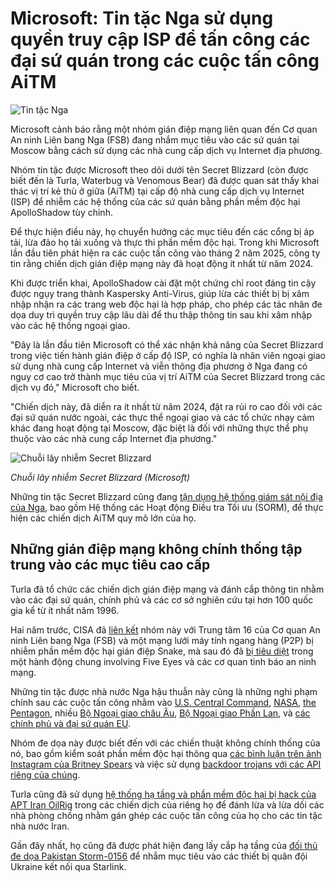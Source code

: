 # Microsoft: Tin tặc Nga sử dụng quyền truy cập ISP để tấn công các đại sứ quán trong các cuộc tấn công AiTM

![Tin tặc Nga](https://www.bleepstatic.com/content/hl-images/2023/11/08/Russian_hacker_headpic.jpg)

Microsoft cảnh báo rằng một nhóm gián điệp mạng liên quan đến Cơ quan An ninh Liên bang Nga (FSB) đang nhắm mục tiêu vào các sứ quán tại Moscow bằng cách sử dụng các nhà cung cấp dịch vụ Internet địa phương.

Nhóm tin tặc được Microsoft theo dõi dưới tên Secret Blizzard (còn được biết đến là Turla, Waterbug và Venomous Bear) đã được quan sát thấy khai thác vị trí kẻ thù ở giữa (AiTM) tại cấp độ nhà cung cấp dịch vụ Internet (ISP) để nhiễm các hệ thống của các sứ quán bằng phần mềm độc hại ApolloShadow tùy chỉnh.

Để thực hiện điều này, họ chuyển hướng các mục tiêu đến các cổng bị áp tải, lừa đảo họ tải xuống và thực thi phần mềm độc hại. Trong khi Microsoft lần đầu tiên phát hiện ra các cuộc tấn công vào tháng 2 năm 2025, công ty tin rằng chiến dịch gián điệp mạng này đã hoạt động ít nhất từ năm 2024.

Khi được triển khai, ApolloShadow cài đặt một chứng chỉ root đáng tin cậy được ngụy trang thành Kaspersky Anti-Virus, giúp lừa các thiết bị bị xâm nhập nhận ra các trang web độc hại là hợp pháp, cho phép các tác nhân đe dọa duy trì quyền truy cập lâu dài để thu thập thông tin sau khi xâm nhập vào các hệ thống ngoại giao.

"Đây là lần đầu tiên Microsoft có thể xác nhận khả năng của Secret Blizzard trong việc tiến hành gián điệp ở cấp độ ISP, có nghĩa là nhân viên ngoại giao sử dụng nhà cung cấp Internet và viễn thông địa phương ở Nga đang có nguy cơ cao trở thành mục tiêu của vị trí AiTM của Secret Blizzard trong các dịch vụ đó," Microsoft cho biết.

"Chiến dịch này, đã diễn ra ít nhất từ năm 2024, đặt ra rủi ro cao đối với các đại sứ quán nước ngoài, các thực thể ngoại giao và các tổ chức nhạy cảm khác đang hoạt động tại Moscow, đặc biệt là đối với những thực thể phụ thuộc vào các nhà cung cấp Internet địa phương."

![Chuỗi lây nhiễm Secret Blizzard](https://www.bleepstatic.com/images/news/u/1109292/2025/Secret_Blizzard_infection_chain.jpg)

_Chuỗi lây nhiễm Secret Blizzard (Microsoft)_

Những tin tặc Secret Blizzard cũng đang [tận dụng hệ thống giám sát nội địa của Nga](http://www.microsoft.com/en-us/security/blog/2024/12/04/frequent-freeloader-part-i-secret-blizzard-compromising-storm-0156-infrastructure-for-espionage/), bao gồm Hệ thống các Hoạt động Điều tra Tối ưu (SORM), để thực hiện các chiến dịch AiTM quy mô lớn của họ.

## Những gián điệp mạng không chính thống tập trung vào các mục tiêu cao cấp

Turla đã tổ chức các chiến dịch gián điệp mạng và đánh cắp thông tin nhằm vào các đại sứ quán, chính phủ và các cơ sở nghiên cứu tại hơn 100 quốc gia kể từ ít nhất năm 1996.

Hai năm trước, CISA đã [liên kết](https://www.cisa.gov/news-events/cybersecurity-advisories/aa23-129a) nhóm này với Trung tâm 16 của Cơ quan An ninh Liên bang Nga (FSB) và một mạng lưới máy tính ngang hàng (P2P) bị nhiễm phần mềm độc hại gián điệp Snake, mà sau đó đã [bị tiêu diệt](https://www.bleepingcomputer.com/news/security/fbi-nukes-russian-snake-data-theft-malware-with-self-destruct-command/) trong một hành động chung involving Five Eyes và các cơ quan tình báo an ninh mạng.

Những tin tặc được nhà nước Nga hậu thuẫn này cũng là những nghi phạm chính sau các cuộc tấn công nhằm vào [U.S. Central Command](https://www.nytimes.com/2010/08/26/technology/26cyber.html), [NASA](https://www.kaspersky.com/blog/moonlight-maze-the-lessons/6713/), [the Pentagon](https://www.kaspersky.com/blog/moonlight-maze-the-lessons/6713/), nhiều [Bộ Ngoại giao châu Âu](https://www.welivesecurity.com/wp-content/uploads/2020/05/ESET%5FTurla%5FComRAT.pdf), [Bộ Ngoại giao Phần Lan](https://yle.fi/uutiset/osasto/news/russian%5Fgroup%5Fbehind%5F2013%5Fforeign%5Fministry%5Fhack/8591548), và [các chính phủ và đại sứ quán EU](https://www.bleepingcomputer.com/news/security/russian-turla-hackers-breach-european-government-organization/).

Nhóm đe dọa này được biết đến với các chiến thuật không chính thống của nó, bao gồm kiểm soát phần mềm độc hại thông qua [các bình luận trên ảnh Instagram của Britney Spears](https://www.bleepingcomputer.com/news/security/russian-state-hackers-use-britney-spears-instagram-posts-to-control-malware/) và việc sử dụng [backdoor trojans với các API riêng của chúng](https://www.bleepingcomputer.com/news/security/cyber-espionage-malware-is-so-advanced-it-has-its-own-api/).

Turla cũng đã sử dụng [hệ thống hạ tầng và phần mềm độc hại bị hack của APT Iran OilRig](https://www.bleepingcomputer.com/news/security/russian-hackers-use-iranian-threat-groups-tools-servers-as-cover/) trong các chiến dịch của riêng họ để đánh lừa và lừa dối các nhà phòng chống nhằm gán ghép các cuộc tấn công của họ cho các tin tặc nhà nước Iran.

Gần đây nhất, họ cũng đã được phát hiện đang lấy cắp hạ tầng của [đối thủ đe dọa Pakistan Storm-0156](https://www.bleepingcomputer.com/news/security/russian-cyber-spies-hide-behind-other-hackers-to-target-ukraine/) để nhắm mục tiêu vào các thiết bị quân đội Ukraine kết nối qua Starlink.